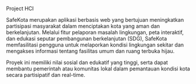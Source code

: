 Project HCI

SafeKota merupakan aplikasi berbasis web yang bertujuan meningkatkan partisipasi masyarakat dalam menciptakan kota yang aman dan berkelanjutan. Melalui fitur pelaporan masalah lingkungan, peta interaktif, dan edukasi seputar pembangunan berkelanjutan (SDG), SafeKota memfasilitasi pengguna untuk melaporkan kondisi lingkungan sekitar dan mengakses informasi tentang fasilitas umum dan ruang terbuka hijau.

Proyek ini memiliki nilai sosial dan edukatif yang tinggi, serta dapat membantu pemerintah atau komunitas lokal dalam pemantauan kondisi kota secara partisipatif dan real-time.
